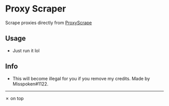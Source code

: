 # Proxy Scraper
Scrape proxies directly from [ProxyScrape](https://proxyscrape.com/)

## Usage
- Just run it lol

## Info
- This will become illegal for you if you remove my credits. Made by Misspoken#1122.
-------
✗ on top
